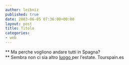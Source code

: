 ```yaml
---
author: leibniz
published: true
date: 2003-06-05 07:36:00+00:00
layout: post
title: Titolo
categories:
- web
---
```


 ** Ma perche vogliono andare tutti in Spagna?   
** Sembra non ci sia altro  [ luogo ](http://www.tourspain.es/Portal/default.htm)per l'estate. 
  Tourspain.es
